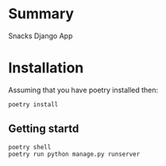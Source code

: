 # Summary

Snacks Django App


# Installation

Assuming that you have poetry installed then:
```
poetry install

``` 

## Getting startd

```
poetry shell
poetry run python manage.py runserver

```